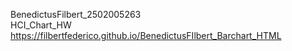 BenedictusFilbert_2502005263\
HCI_Chart_HW\
https://filbertfederico.github.io/BenedictusFIlbert_Barchart_HTML
